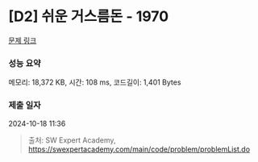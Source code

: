 # [D2] 쉬운 거스름돈 - 1970 

[문제 링크](https://swexpertacademy.com/main/code/problem/problemDetail.do?contestProbId=AV5PsIl6AXIDFAUq) 

### 성능 요약

메모리: 18,372 KB, 시간: 108 ms, 코드길이: 1,401 Bytes

### 제출 일자

2024-10-18 11:36



> 출처: SW Expert Academy, https://swexpertacademy.com/main/code/problem/problemList.do